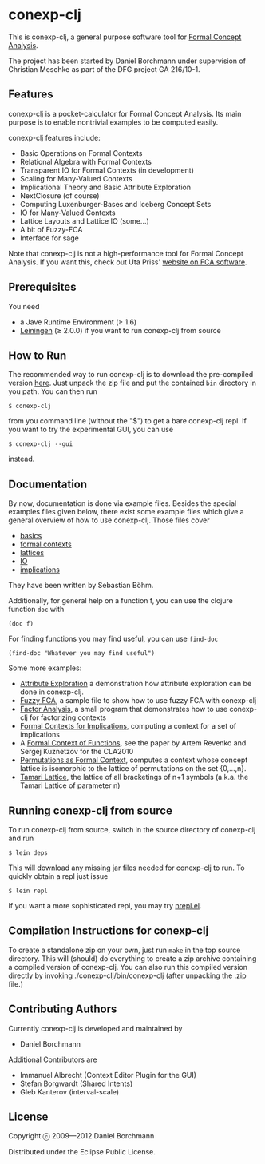 conexp-clj
==========

This is conexp-clj, a general purpose software tool for [Formal Concept
Analysis](http://www.upriss.org.uk/fca/fca.html).

The project has been started by Daniel Borchmann under supervision of Christian
Meschke as part of the DFG project GA 216/10-1.


Features
--------

conexp-clj is a pocket-calculator for Formal Concept Analysis.  Its main purpose is to
enable nontrivial examples to be computed easily.

conexp-clj features include:

* Basic Operations on Formal Contexts
* Relational Algebra with Formal Contexts
* Transparent IO for Formal Contexts (in development)
* Scaling for Many-Valued Contexts
* Implicational Theory and Basic Attribute Exploration
* NextClosure (of course)
* Computing Luxenburger-Bases and Iceberg Concept Sets
* IO for Many-Valued Contexts
* Lattice Layouts and Lattice IO (some...)
* A bit of Fuzzy-FCA
* Interface for sage

Note that conexp-clj is not a high-performance tool for Formal Concept Analysis.  If you
want this, check out Uta Priss'
[website on FCA software](http://www.fcahome.org.uk/fcasoftware.html).


Prerequisites
-------------

You need

* a Jave Runtime Environment (≥ 1.6)
* [Leiningen](http://github.com/technomancy/leiningen) (≥ 2.0.0) if you want to run
  conexp-clj from source


How to Run
----------

The recommended way to run conexp-clj is to download the pre-compiled version
[here](https://github.com/exot/conexp-clj/downloads).  Just unpack the zip file and put
the contained `bin` directory in you path.  You can then run

    $ conexp-clj
    
from you command line (without the "$") to get a bare conexp-clj repl.  If you want to try
the experimental GUI, you can use

    $ conexp-clj --gui
    
instead.


Documentation
-------------

By now, documentation is done via example files. Besides the special examples files given below,
there exist some example files which give a general overview of how to use conexp-clj. Those files
cover

 * [basics](https://github.com/exot/conexp-clj/blob/master/doc/examples/01-basics.clj)
 * [formal contexts](https://github.com/exot/conexp-clj/blob/master/doc/examples/02-contexts.clj)
 * [lattices](https://github.com/exot/conexp-clj/blob/master/doc/examples/03-lattices.clj)
 * [IO](https://github.com/exot/conexp-clj/blob/master/doc/examples/04-io.clj)
 * [implications](https://github.com/exot/conexp-clj/blob/master/doc/examples/05-implications.clj)

They have been written by Sebastian Böhm.

Additionally, for general help on a function f, you can use the clojure function `doc` with

~~~
(doc f)
~~~

For finding functions you may find useful, you can use `find-doc`

~~~
(find-doc "Whatever you may find useful")
~~~

Some more examples:

 * [Attribute Exploration](https://github.com/exot/conexp-clj/blob/master/doc/examples/exploration.clj)
   a demonstration how attribute exploration can be done in conexp-clj.
 * [Fuzzy FCA](https://github.com/exot/conexp-clj/blob/master/doc/examples/fuzzy.clj),
   a sample file to show how to use fuzzy FCA with conexp-clj
 * [Factor Analysis](https://github.com/exot/conexp-clj/blob/master/doc/examples/factor-analysis.clj),
   a small program that demonstrates how to use conexp-clj for factorizing contexts
 * [Formal Contexts for Implications](https://github.com/exot/conexp-clj/blob/master/doc/examples/implication-closure.clj),
   computing a context for a set of implications
 * A
   [Formal Context of Functions](https://github.com/exot/conexp-clj/blob/master/doc/examples/function-context.clj),
   see the paper by Artem Revenko and Sergej Kuznetzov for the CLA2010
 * [Permutations as Formal Context](https://github.com/exot/conexp-clj/blob/master/doc/examples/permutation-context.clj),
   computes a context whose concept lattice is isomorphic to the lattice of permutations on the set
   \{0,...,n\}.
 * [Tamari Lattice](https://github.com/exot/conexp-clj/blob/master/doc/examples/tamari-lattice.clj),
   the lattice of all bracketings of n+1 symbols (a.k.a. the Tamari Lattice of parameter n)


Running conexp-clj from source
------------------------------

To run conexp-clj from source, switch in the source directory of conexp-clj and run

    $ lein deps

This will download any missing jar files needed for conexp-clj to run.  To quickly obtain
a repl just issue

    $ lein repl

If you want a more sophisticated repl, you may try
[nrepl.el](http://github.com/kingtim/nrepl.el).


Compilation Instructions for conexp-clj
---------------------------------------

To create a standalone zip on your own, just run `make` in the top source directory. This
will (should) do everything to create a zip archive containing a compiled version of
conexp-clj. You can also run this compiled version directly by invoking
./conexp-clj/bin/conexp-clj (after unpacking the .zip file.)


Contributing Authors
--------------------

Currently conexp-clj is developed and maintained by

  * Daniel Borchmann

Additional Contributors are

  * Immanuel Albrecht (Context Editor Plugin for the GUI)
  * Stefan Borgwardt  (Shared Intents)
  * Gleb Kanterov (interval-scale)

License
-------

Copyright ⓒ 2009—2012 Daniel Borchmann

Distributed under the Eclipse Public License.
